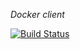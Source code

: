*Docker client*

[![Build Status](https://travis-ci.org/tuplecats/docker-client.svg?branch=master)](https://travis-ci.org/tuplecats/docker-client)